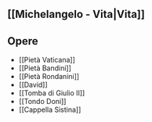 ## [[Michelangelo - Vita|Vita]]

## Opere
- [[Pietà Vaticana]]
- [[Pietà Bandini]]
- [[Pietà Rondanini]]
- [[David]]
- [[Tomba di Giulio II]]
- [[Tondo Doni]]
- [[Cappella Sistina]]
